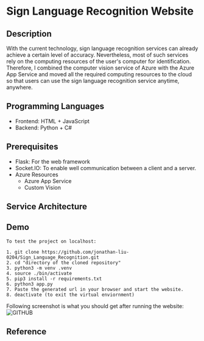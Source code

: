 # Sign Language Recognition Website

## Description
With the current technology, sign language recognition services can already achieve a certain level of accuracy. Nevertheless, most of such services rely on the computing resources of the user's computer for identification. Therefore, I combined the computer vision service of Azure with the Azure App Service and moved all the required computing resources to the cloud so that users can use the sign language recognition service anytime, anywhere.

## Programming Languages
- Frontend: HTML + JavaScript
- Backend: Python + C#


## Prerequisites
- Flask: For the web framework
- Socket.IO: To enable well communication between a client and a server.
- Azure Resources
    - Azure App Service
    - Custom Vision

## Service Architecture

## Demo

```
To test the project on localhost:

1. git clone https://github.com/jonathan-liu-0204/Sign_Language_Recognition.git
2. cd "directory of the cloned repository"
3. python3 -m venv .venv
4. source ./bin/activate
5. pip3 install -r requirements.txt
6. python3 app.py
7. Paste the generated url in your browser and start the website.
8. deactivate (to exit the virtual enviornment)
```

Following screenshot is what you should get after running the website:
![GITHUB](https://imgur.com/YD4KJWE "Screenshot of the Sign Recognition Website")

## Reference

